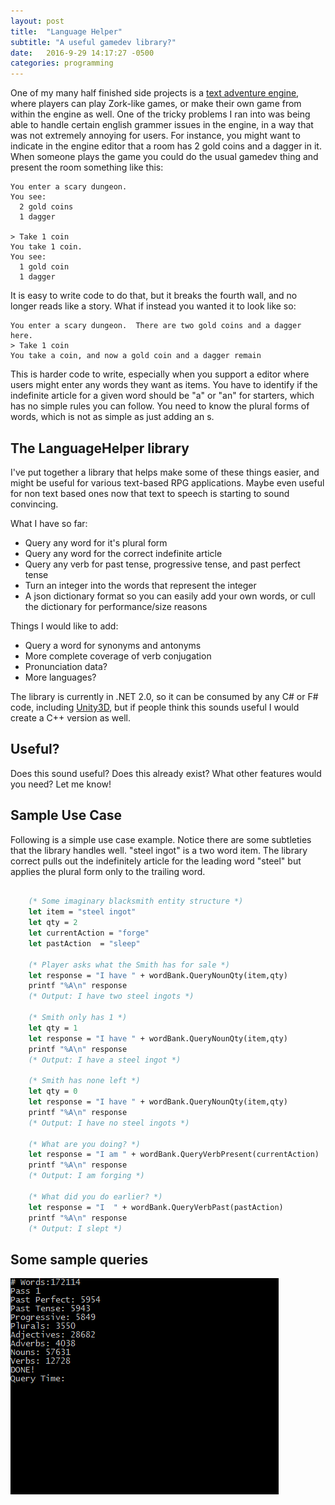 ```yaml
---
layout: post
title:  "Language Helper"
subtitle: "A useful gamedev library?"
date:   2016-9-29 14:17:27 -0500
categories: programming
---
```


One of my many half finished side projects is a [text adventure engine](http://jackmott.github.io/dungeonbuilder/), where players can play Zork-like games,
or make their own game from within the engine as well.  One of the tricky problems I ran into was being able to handle certain english grammer issues
in the engine, in a way that was not extremely annoying for users.  For instance, you might want to indicate in the engine editor that a room has 2 gold coins and a dagger
in it. When someone plays the game you could do the usual gamedev thing and present the room something like this:

```
You enter a scary dungeon.  
You see:
  2 gold coins
  1 dagger

> Take 1 coin
You take 1 coin.
You see:
  1 gold coin
  1 dagger
```

It is easy to write code to do that, but it breaks the fourth wall, and no longer reads like a story.  What if instead you wanted it to look like so:

```
You enter a scary dungeon.  There are two gold coins and a dagger here.
> Take 1 coin
You take a coin, and now a gold coin and a dagger remain
```

This is harder code to write, especially when you support a editor where users might enter any words they want as items.  You have to identify if the indefinite article
for a given word should be "a" or "an" for starters, which has no simple rules you can follow.  You need to know the plural forms of words, 
which is not as simple as just adding an s. 

## The LanguageHelper library

I've put together a library that helps make some of these things easier, and might be useful for various text-based RPG applications. Maybe even useful for non text based ones
now that text to speech is starting to sound convincing.

What I have so far:

- Query any word for it's plural form
- Query any word for the correct indefinite article
- Query any verb for past tense, progressive tense, and past perfect tense
- Turn an integer into the words that represent the integer
- A json dictionary format so you can easily add your own words, or cull the dictionary for performance/size reasons

Things I would like to add:

- Query a word for synonyms and antonyms
- More complete coverage of verb conjugation 
- Pronunciation data?
- More languages?

The library is currently in .NET 2.0, so it can be consumed by any C# or F# code, including [Unity3D](https://unity3d.com/), but if people think this sounds useful 
I would create a C++ version as well.

## Useful?

Does this sound useful? Does this already exist? What other features would you need? Let me know!

## Sample Use Case

Following is a simple use case example.  Notice there are some subtleties that the library handles well. "steel ingot" is a two word item.  The library
correct pulls out the indefinitely article for the leading word "steel" but applies the plural form only to the trailing word.

``` ocaml

    (* Some imaginary blacksmith entity structure *)
    let item = "steel ingot"
    let qty = 2
    let currentAction = "forge"
    let pastAction  = "sleep"

    (* Player asks what the Smith has for sale *) 
    let response = "I have " + wordBank.QueryNounQty(item,qty)
    printf "%A\n" response
    (* Output: I have two steel ingots *)

    (* Smith only has 1 *)
    let qty = 1
    let response = "I have " + wordBank.QueryNounQty(item,qty)
    printf "%A\n" response
    (* Output: I have a steel ingot *)

    (* Smith has none left *)
    let qty = 0                
    let response = "I have " + wordBank.QueryNounQty(item,qty)
    printf "%A\n" response
    (* Output: I have no steel ingots *)

    (* What are you doing? *)
    let response = "I am " + wordBank.QueryVerbPresent(currentAction)
    printf "%A\n" response
    (* Output: I am forging *)

    (* What did you do earlier? *)
    let response = "I  " + wordBank.QueryVerbPast(pastAction)
    printf "%A\n" response
    (* Output: I slept *)
```

## Some sample queries

![DemoGif](/images/demo.gif "Demo Gif")



